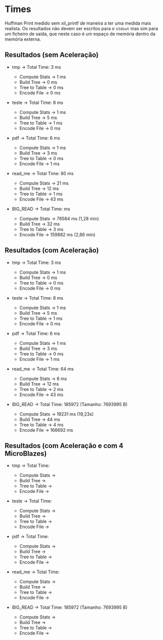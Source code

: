 # Times
Huffman Print medido sem xil_printf de maneira a ter uma medida mais realista. Os resultados não devem ser escritos para o `stdout` mas sim para um ficheiro de saída, que neste caso é um espaço de memória dentro da memória externa.

## Resultados (sem Aceleração)
- tmp -> Total Time: 3 ms
  + Compute Stats   -> 1 ms
  + Build Tree      -> 0 ms
  + Tree to Table   -> 0 ms
  + Encode File     -> 0 ms

- teste -> Total Time: 8 ms
  + Compute Stats   -> 1 ms
  + Build Tree      -> 5 ms
  + Tree to Table   -> 1 ms
  + Encode File     -> 0 ms

- pdf -> Total Time: 6 ms
  + Compute Stats   -> 1 ms
  + Build Tree      -> 3 ms
  + Tree to Table   -> 0 ms
  + Encode File     -> 1 ms

- read_me -> Total Time: 80 ms
  + Compute Stats   -> 21 ms
  + Build Tree      -> 12 ms 
  + Tree to Table   -> 1 ms
  + Encode File     -> 43 ms

- BIG_READ -> Total Time:  ms
  + Compute Stats   -> 76584 ms (1,28 min)
  + Build Tree      -> 32 ms
  + Tree to Table   -> 3 ms
  + Encode File     -> 159882 ms (2,66 min)

## Resultados (com Aceleração)
- tmp -> Total Time: 3 ms
  + Compute Stats   -> 1 ms
  + Build Tree      -> 0 ms
  + Tree to Table   -> 0 ms
  + Encode File     -> 0 ms

- teste -> Total Time: 8 ms
  + Compute Stats   -> 1 ms
  + Build Tree      -> 5 ms
  + Tree to Table   -> 1 ms
  + Encode File     -> 0 ms

- pdf -> Total Time: 6 ms
  + Compute Stats   -> 1 ms
  + Build Tree      -> 3 ms
  + Tree to Table   -> 0 ms
  + Encode File     -> 1 ms

- read_me -> Total Time: 64 ms
  + Compute Stats   -> 6 ms
  + Build Tree      -> 12 ms
  + Tree to Table   -> 2 ms
  + Encode File     -> 43 ms

- BIG_READ -> Total Time: 185972 (Tamanho: 7693995 B)
  + Compute Stats   -> 19231 ms (19,23s)
  + Build Tree      -> 44 ms
  + Tree to Table   -> 4 ms
  + Encode File     -> 166692 ms

## Resultados (com Aceleração e com 4 MicroBlazes)
- tmp -> Total Time: 
  + Compute Stats   -> 
  + Build Tree      -> 
  + Tree to Table   -> 
  + Encode File     -> 

- teste -> Total Time: 
  + Compute Stats   -> 
  + Build Tree      -> 
  + Tree to Table   -> 
  + Encode File     -> 

- pdf -> Total Time: 
  + Compute Stats   -> 
  + Build Tree      -> 
  + Tree to Table   -> 
  + Encode File     -> 

- read_me -> Total Time: 
  + Compute Stats   -> 
  + Build Tree      -> 
  + Tree to Table   -> 
  + Encode File     -> 

- BIG_READ -> Total Time: 185972 (Tamanho: 7693995 B)
  + Compute Stats   -> 
  + Build Tree      -> 
  + Tree to Table   -> 
  + Encode File     -> 
